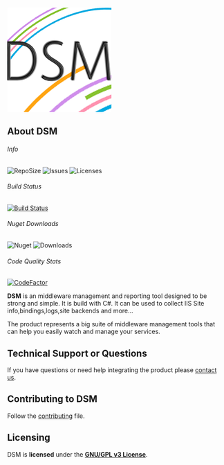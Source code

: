 
![Product Gif](./dsm-logo.png)

## About DSM
###### Info
![RepoSize](https://img.shields.io/github/repo-size/dogusteknoloji/dsm.core?style=flat-square)
![Issues](https://img.shields.io/github/issues/dogusteknoloji/dsm.core?style=flat-square)
![Licenses](https://img.shields.io/github/license/dogusteknoloji/dsm.core?style=flat-square)

###### Build Status
[![Build Status](https://dtalm.visualstudio.com/DUY%20Self%20Service/_apis/build/status/DogusTeknoloji.DSM.Core?branchName=master)](https://dtalm.visualstudio.com/DUY%20Self%20Service/_build/latest?definitionId=749&branchName=master)

###### Nuget Downloads  
![Nuget](https://img.shields.io/nuget/v/dsm.core?style=flat-square)
![Downloads](https://img.shields.io/nuget/dt/dsm.core?label=Downloads&style=flat-square)

###### Code Quality Stats
[![CodeFactor](https://www.codefactor.io/repository/github/dogusteknoloji/dsm.core/badge)](https://www.codefactor.io/repository/github/dogusteknoloji/dsm.core)

**DSM** is an middleware management and reporting tool designed to be strong and simple. It is build with C#. It can be used to collect IIS Site info,bindings,logs,site backends and more...

The product represents a big suite of middleware management tools that can help you easily watch and manage your services. 

## Technical Support or Questions

If you have questions or need help integrating the product please [contact us](https://www.d-teknoloji.com.tr).

## Contributing to DSM
Follow the [contributing](CONTRIBUTING.md) file.

## Licensing

DSM is **licensed** under the **[GNU/GPL v3 License]**.

[GNU/GPL v3 License]: https://github.com/DogusTeknoloji/DSM.Core/blob/master/LICENSE
